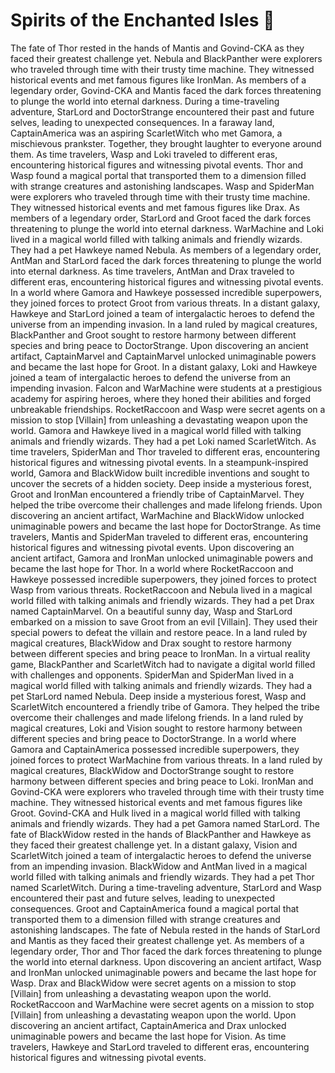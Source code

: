 # Spirits of the Enchanted Isles :birthday: 

The fate of Thor rested in the hands of Mantis and Govind-CKA as they faced their greatest challenge yet.
Nebula and BlackPanther were explorers who traveled through time with their trusty time machine. They witnessed historical events and met famous figures like IronMan.
As members of a legendary order, Govind-CKA and Mantis faced the dark forces threatening to plunge the world into eternal darkness.
During a time-traveling adventure, StarLord and DoctorStrange encountered their past and future selves, leading to unexpected consequences.
In a faraway land, CaptainAmerica was an aspiring ScarletWitch who met Gamora, a mischievous prankster. Together, they brought laughter to everyone around them.
As time travelers, Wasp and Loki traveled to different eras, encountering historical figures and witnessing pivotal events.
Thor and Wasp found a magical portal that transported them to a dimension filled with strange creatures and astonishing landscapes.
Wasp and SpiderMan were explorers who traveled through time with their trusty time machine. They witnessed historical events and met famous figures like Drax.
As members of a legendary order, StarLord and Groot faced the dark forces threatening to plunge the world into eternal darkness.
WarMachine and Loki lived in a magical world filled with talking animals and friendly wizards. They had a pet Hawkeye named Nebula.
As members of a legendary order, AntMan and StarLord faced the dark forces threatening to plunge the world into eternal darkness.
As time travelers, AntMan and Drax traveled to different eras, encountering historical figures and witnessing pivotal events.
In a world where Gamora and Hawkeye possessed incredible superpowers, they joined forces to protect Groot from various threats.
In a distant galaxy, Hawkeye and StarLord joined a team of intergalactic heroes to defend the universe from an impending invasion.
In a land ruled by magical creatures, BlackPanther and Groot sought to restore harmony between different species and bring peace to DoctorStrange.
Upon discovering an ancient artifact, CaptainMarvel and CaptainMarvel unlocked unimaginable powers and became the last hope for Groot.
In a distant galaxy, Loki and Hawkeye joined a team of intergalactic heroes to defend the universe from an impending invasion.
Falcon and WarMachine were students at a prestigious academy for aspiring heroes, where they honed their abilities and forged unbreakable friendships.
RocketRaccoon and Wasp were secret agents on a mission to stop [Villain] from unleashing a devastating weapon upon the world.
Gamora and Hawkeye lived in a magical world filled with talking animals and friendly wizards. They had a pet Loki named ScarletWitch.
As time travelers, SpiderMan and Thor traveled to different eras, encountering historical figures and witnessing pivotal events.
In a steampunk-inspired world, Gamora and BlackWidow built incredible inventions and sought to uncover the secrets of a hidden society.
Deep inside a mysterious forest, Groot and IronMan encountered a friendly tribe of CaptainMarvel. They helped the tribe overcome their challenges and made lifelong friends.
Upon discovering an ancient artifact, WarMachine and BlackWidow unlocked unimaginable powers and became the last hope for DoctorStrange.
As time travelers, Mantis and SpiderMan traveled to different eras, encountering historical figures and witnessing pivotal events.
Upon discovering an ancient artifact, Gamora and IronMan unlocked unimaginable powers and became the last hope for Thor.
In a world where RocketRaccoon and Hawkeye possessed incredible superpowers, they joined forces to protect Wasp from various threats.
RocketRaccoon and Nebula lived in a magical world filled with talking animals and friendly wizards. They had a pet Drax named CaptainMarvel.
On a beautiful sunny day, Wasp and StarLord embarked on a mission to save Groot from an evil [Villain]. They used their special powers to defeat the villain and restore peace.
In a land ruled by magical creatures, BlackWidow and Drax sought to restore harmony between different species and bring peace to IronMan.
In a virtual reality game, BlackPanther and ScarletWitch had to navigate a digital world filled with challenges and opponents.
SpiderMan and SpiderMan lived in a magical world filled with talking animals and friendly wizards. They had a pet StarLord named Nebula.
Deep inside a mysterious forest, Wasp and ScarletWitch encountered a friendly tribe of Gamora. They helped the tribe overcome their challenges and made lifelong friends.
In a land ruled by magical creatures, Loki and Vision sought to restore harmony between different species and bring peace to DoctorStrange.
In a world where Gamora and CaptainAmerica possessed incredible superpowers, they joined forces to protect WarMachine from various threats.
In a land ruled by magical creatures, BlackWidow and DoctorStrange sought to restore harmony between different species and bring peace to Loki.
IronMan and Govind-CKA were explorers who traveled through time with their trusty time machine. They witnessed historical events and met famous figures like Groot.
Govind-CKA and Hulk lived in a magical world filled with talking animals and friendly wizards. They had a pet Gamora named StarLord.
The fate of BlackWidow rested in the hands of BlackPanther and Hawkeye as they faced their greatest challenge yet.
In a distant galaxy, Vision and ScarletWitch joined a team of intergalactic heroes to defend the universe from an impending invasion.
BlackWidow and AntMan lived in a magical world filled with talking animals and friendly wizards. They had a pet Thor named ScarletWitch.
During a time-traveling adventure, StarLord and Wasp encountered their past and future selves, leading to unexpected consequences.
Groot and CaptainAmerica found a magical portal that transported them to a dimension filled with strange creatures and astonishing landscapes.
The fate of Nebula rested in the hands of StarLord and Mantis as they faced their greatest challenge yet.
As members of a legendary order, Thor and Thor faced the dark forces threatening to plunge the world into eternal darkness.
Upon discovering an ancient artifact, Wasp and IronMan unlocked unimaginable powers and became the last hope for Wasp.
Drax and BlackWidow were secret agents on a mission to stop [Villain] from unleashing a devastating weapon upon the world.
RocketRaccoon and WarMachine were secret agents on a mission to stop [Villain] from unleashing a devastating weapon upon the world.
Upon discovering an ancient artifact, CaptainAmerica and Drax unlocked unimaginable powers and became the last hope for Vision.
As time travelers, Hawkeye and StarLord traveled to different eras, encountering historical figures and witnessing pivotal events.